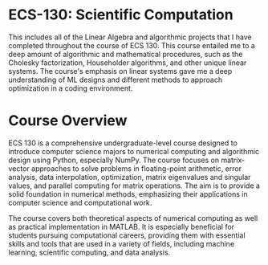 # ECS-130: Scientific Computation 
This includes all of the Linear Algebra and algorithmic projects that I have completed throughout the course of ECS 130. This course entailed me to a deep amount of algorithmic and mathematical procedures, such as the Cholesky factorization, Householder algorithms, and other unique linear systems. The course's emphasis on linear systems gave me a deep understanding of ML designs and different methods to approach optimization in a coding environment. 

# Course Overview 
ECS 130 is a comprehensive undergraduate-level course designed to introduce computer science majors to numerical computing and algorithmic design using Python, especially NumPy. The course focuses on matrix-vector approaches to solve problems in floating-point arithmetic, error analysis, data interpolation, optimization, matrix eigenvalues and singular values, and parallel computing for matrix operations. The aim is to provide a solid foundation in numerical methods, emphasizing their applications in computer science and computational work.

The course covers both theoretical aspects of numerical computing as well as practical implementation in MATLAB. It is especially beneficial for students pursuing computational careers, providing them with essential skills and tools that are used in a variety of fields, including machine learning, scientific computing, and data analysis.
